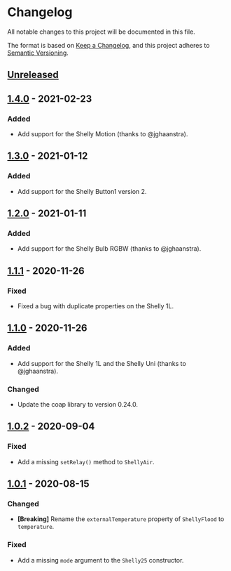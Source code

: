 # Changelog
All notable changes to this project will be documented in this file.

The format is based on [Keep a Changelog](https://keepachangelog.com/en/1.0.0/),
and this project adheres to [Semantic Versioning](https://semver.org/spec/v2.0.0.html).

## [Unreleased]

## [1.4.0] - 2021-02-23
### Added
- Add support for the Shelly Motion (thanks to @jghaanstra).

## [1.3.0] - 2021-01-12
### Added
- Add support for the Shelly Button1 version 2.

## [1.2.0] - 2021-01-11
### Added
- Add support for the Shelly Bulb RGBW (thanks to @jghaanstra).

## [1.1.1] - 2020-11-26
### Fixed
- Fixed a bug with duplicate properties on the Shelly 1L.

## [1.1.0] - 2020-11-26
### Added
- Add support for the Shelly 1L and the Shelly Uni (thanks to @jghaanstra).

### Changed
- Update the coap library to version 0.24.0.

## [1.0.2] - 2020-09-04
### Fixed
- Add a missing `setRelay()` method to `ShellyAir`.

## [1.0.1] - 2020-08-15
### Changed
- **[Breaking]** Rename the `externalTemperature` property of `ShellyFlood` to
  `temperature`.

### Fixed
- Add a missing `mode` argument to the `Shelly25` constructor.

[Unreleased]: https://github.com/alexryd/node-shellies/compare/v1.4.0...HEAD
[1.4.0]: https://github.com/alexryd/node-shellies/compare/v1.3.0...v1.4.0
[1.3.0]: https://github.com/alexryd/node-shellies/compare/v1.2.0...v1.3.0
[1.2.0]: https://github.com/alexryd/node-shellies/compare/v1.1.1...v1.2.0
[1.1.1]: https://github.com/alexryd/node-shellies/compare/v1.1.0...v1.1.1
[1.1.0]: https://github.com/alexryd/node-shellies/compare/v1.0.2...v1.1.0
[1.0.2]: https://github.com/alexryd/node-shellies/compare/v1.0.1...v1.0.2
[1.0.1]: https://github.com/alexryd/node-shellies/compare/v1.0.0...v1.0.1
